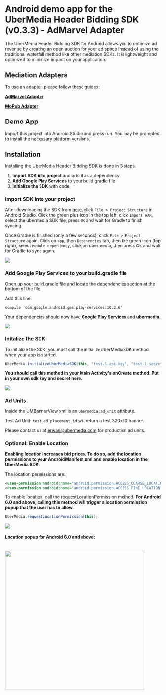 # Android demo app for the UberMedia Header Bidding SDK (v0.3.3) - AdMarvel Adapter

The UberMedia Header Bidding SDK for Android allows you to optimize ad revenue by creating an open auction for your ad space instead of using the traditional waterfall method like other mediation SDKs. It is lightweight and optimized to minimize impact on your application.

## Mediation Adapters
To use an adapter, please follow these guides:

[**AdMarvel Adapter**](https://github.com/cintric/ubermedia-sdk-android-demo/tree/AdMarvel-Adapter)

[**MoPub Adapter**](https://github.com/cintric/ubermedia-sdk-android-demo/tree/MoPub-Adapter)

## Demo App

Import this project into Android Studio and press run. You may be prompted to install the necessary platform versions.

## Installation

Installing the UberMedia Header Bidding SDK is done in 3 steps.

1. **Import SDK into project** and add it as a dependency
2. **Add Google Play Services** to your build.gradle file
3. **Initialize the SDK** with code

### Import SDK into your project

After downloading the SDK from [here](https://github.com/cintric/ubermedia-sdk-android-demo/blob/master/ubermedia/ubermedia.aar), click `File > Project Structure` in Android Studio. Click the green plus icon in the top left, click `Import AAR`, select the ubermedia SDK file, press `OK` and wait for Gradle to finish syncing.

Once Gradle is finished (only a few seconds), click `File > Project Structure` again. Click on `app`, then `Depenencies` tab, then the green icon (top right), select `Module dependency`, click on ubermedia, then press Ok and wait for Gradle to sync again.

![](https://raw.githubusercontent.com/cintric/ubermedia-sdk-android-demo/master/doc_assets/import-module.gif)

### Add Google Play Services to your build.gradle file

Open up your build.gradle file and locate the dependencies section at the bottom of the file.

Add this line:

```
compile 'com.google.android.gms:play-services:10.2.6'
```

Your dependencies should now have **Google Play Services** and **ubermedia**.

![](https://raw.githubusercontent.com/cintric/ubermedia-sdk-android-demo/master/doc_assets/build-gradle.png)

### Initalize the SDK

To initialize the SDK, you must call the initializeUberMediaSDK method when your app is started.

```java
UberMedia.initializeUberMediaSDK(this, "test-1-api-key", "test-1-secret-key");
```

**You should call this method in your Main Activity's onCreate method.
Put in your own sdk key and secret here.**

![](https://raw.githubusercontent.com/cintric/ubermedia-sdk-android-demo/master/doc_assets/sdk-init.png)

### Ad Units

Inside the UMBannerView xml is an `ubermedia:ad_unit` attribute.

Test Ad Unit: `test_ad_placement_id` will return a test 320x50 banner.

Please contact us at erwan@ubermedia.com for production ad units.


### Optional: Enable Location

**Enabling location increases bid prices. To do so, add the location permissions to your AndroidManifest.xml and enable location in the UberMedia SDK**.

The location permissions are:

```xml
<uses-permission android:name="android.permission.ACCESS_COARSE_LOCATION" />
<uses-permission android:name="android.permission.ACCESS_FINE_LOCATION" />
```

To enable location, call the requestLocationPermission method. **For Android 6.0 and above, calling this method will trigger a location permission popup that the user has to allow.** 

```java
UberMedia.requestLocationPermission(this);
```

![](https://raw.githubusercontent.com/cintric/ubermedia-sdk-android-demo/master/doc_assets/request-location.png)

#### Location popup for Android 6.0 and above:

<br />
<img src="https://raw.githubusercontent.com/cintric/ubermedia-sdk-android-demo/master/doc_assets/location-popup.png" width="450" />
